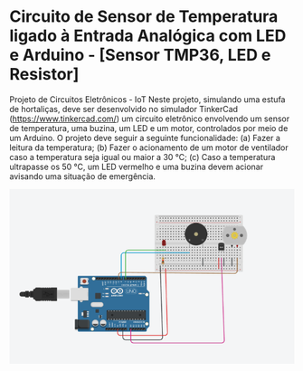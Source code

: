 # Circuito de Sensor de Temperatura ligado à Entrada Analógica com LED e Arduino - [Sensor TMP36, LED e Resistor]
Projeto de Circuitos Eletrônicos - IoT
Neste projeto, simulando uma estufa de hortaliças, deve ser desenvolvido no
simulador TinkerCad (https://www.tinkercad.com/) um circuito eletrônico envolvendo
um sensor de temperatura, uma buzina, um LED e um motor, controlados por meio
de um Arduino. O projeto deve seguir a seguinte funcionalidade:
(a) Fazer a leitura da temperatura;
(b) Fazer o acionamento de um motor de ventilador caso a temperatura seja igual
ou maior a 30 °C;
(c) Caso a temperatura ultrapasse os 50 °C, um LED vermelho e uma buzina
devem acionar avisando uma situação de emergência. <br>
<div style="display: inline_block" align="center">
<img src="https://github.com/ccfernandes600/IoT_Specialist/blob/main/projeto%20IOT.png">
</img>
</div>
